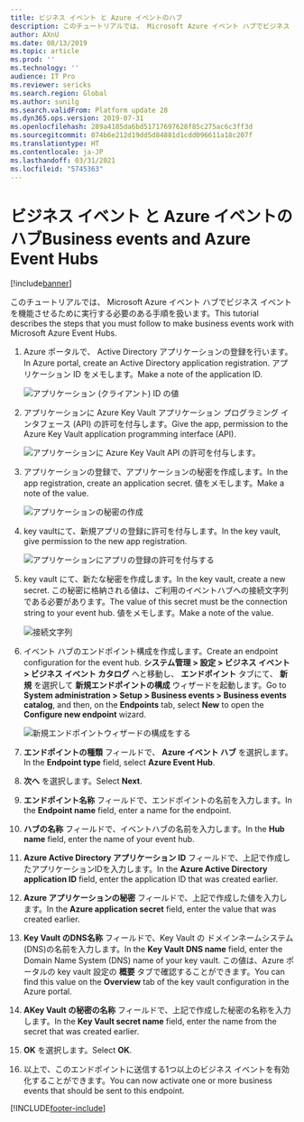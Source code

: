 ```yaml
---
title: ビジネス イベント と Azure イベントのハブ
description: このチュートリアルでは、 Microsoft Azure イベント ハブでビジネス イベントを機能させるために実行する必要のある手順を扱います。
author: AXnU
ms.date: 08/13/2019
ms.topic: article
ms.prod: ''
ms.technology: ''
audience: IT Pro
ms.reviewer: sericks
ms.search.region: Global
ms.author: sunilg
ms.search.validFrom: Platform update 28
ms.dyn365.ops.version: 2019-07-31
ms.openlocfilehash: 289a4185da6bd51717697628f85c275ac6c3ff3d
ms.sourcegitcommit: 074b6e212d19dd5d84881d1cdd096611a18c207f
ms.translationtype: HT
ms.contentlocale: ja-JP
ms.lasthandoff: 03/31/2021
ms.locfileid: "5745363"
---
```

# <a name="business-events-and-azure-event-hubs"></a><span data-ttu-id="36d57-103">ビジネス イベント と Azure イベントのハブ</span><span class="sxs-lookup"><span data-stu-id="36d57-103">Business events and Azure Event Hubs</span></span>

[!include[banner](../../includes/banner.md)]

<span data-ttu-id="36d57-104">このチュートリアルでは、 Microsoft Azure イベント ハブでビジネス イベントを機能させるために実行する必要のある手順を扱います。</span><span class="sxs-lookup"><span data-stu-id="36d57-104">This tutorial describes the steps that you must follow to make business events work with Microsoft Azure Event Hubs.</span></span>

1. <span data-ttu-id="36d57-105">Azure ポータルで、 Active Directory アプリケーションの登録を行います。</span><span class="sxs-lookup"><span data-stu-id="36d57-105">In Azure portal, create an Active Directory application registration.</span></span> <span data-ttu-id="36d57-106">アプリケーション ID をメモします。</span><span class="sxs-lookup"><span data-stu-id="36d57-106">Make a note of the application ID.</span></span>

    ![アプリケーション (クライアント) ID の値](../../media/BE_EH_aad.PNG)

2. <span data-ttu-id="36d57-108">アプリケーションに Azure Key Vault アプリケーション プログラミング インタフェース (API) の許可を付与します。</span><span class="sxs-lookup"><span data-stu-id="36d57-108">Give the app, permission to the Azure Key Vault application programming interface (API).</span></span>

    ![アプリケーションに Azure Key Vault API の許可を付与します。](../../media/BE_EH_api.png)

3. <span data-ttu-id="36d57-110">アプリケーションの登録で、アプリケーションの秘密を作成します。</span><span class="sxs-lookup"><span data-stu-id="36d57-110">In the app registration, create an application secret.</span></span> <span data-ttu-id="36d57-111">値をメモします。</span><span class="sxs-lookup"><span data-stu-id="36d57-111">Make a note of the value.</span></span>

    ![アプリケーションの秘密の作成](../../media/BE_EH_secret.jpg)

4. <span data-ttu-id="36d57-113">key vaultにて、新規アプリの登録に許可を付与します。</span><span class="sxs-lookup"><span data-stu-id="36d57-113">In the key vault, give permission to the new app registration.</span></span>

    ![アプリケーションにアプリの登録の許可を付与する](../../media/BE_EH_permission.jpg)

5. <span data-ttu-id="36d57-115">key vault にて、新たな秘密を作成します。</span><span class="sxs-lookup"><span data-stu-id="36d57-115">In the key vault, create a new secret.</span></span> <span data-ttu-id="36d57-116">この秘密に格納される値は、ご利用のイベントハブへの接続文字列である必要があります。</span><span class="sxs-lookup"><span data-stu-id="36d57-116">The value of this secret must be the connection string to your event hub.</span></span> <span data-ttu-id="36d57-117">値をメモします。</span><span class="sxs-lookup"><span data-stu-id="36d57-117">Make a note of the value.</span></span>

    ![接続文字列](../../media/BE_EH_connectionstring.jpg)

6. <span data-ttu-id="36d57-119">イベント ハブのエンドポイント構成を作成します。</span><span class="sxs-lookup"><span data-stu-id="36d57-119">Create an endpoint configuration for the event hub.</span></span> <span data-ttu-id="36d57-120">**システム管理 \> 設定 \> ビジネス イベント \> ビジネス イベント カタログ** へと移動し、 **エンドポイント** タブにて、 **新規** を選択して **新規エンドポイントの構成** ウィザードを起動します。</span><span class="sxs-lookup"><span data-stu-id="36d57-120">Go to **System administration \> Setup \> Business events \> Business events catalog**, and then, on the **Endpoints** tab, select **New** to open the **Configure new endpoint** wizard.</span></span>

    ![新規エンドポイントウィザードの構成をする](../../media/BE_EH_endpointconfig.jpg)

7. <span data-ttu-id="36d57-122">**エンドポイントの種類** フィールドで、 **Azure イベント ハブ** を選択します。</span><span class="sxs-lookup"><span data-stu-id="36d57-122">In the **Endpoint type** field, select **Azure Event Hub**.</span></span>
8. <span data-ttu-id="36d57-123">**次へ** を選択します。</span><span class="sxs-lookup"><span data-stu-id="36d57-123">Select **Next**.</span></span>
9. <span data-ttu-id="36d57-124">**エンドポイント名称** フィールドで、エンドポイントの名前を入力します。</span><span class="sxs-lookup"><span data-stu-id="36d57-124">In the **Endpoint name** field, enter a name for the endpoint.</span></span>
10. <span data-ttu-id="36d57-125">**ハブの名称** フィールドで、イベントハブの名前を入力します。</span><span class="sxs-lookup"><span data-stu-id="36d57-125">In the **Hub name** field, enter the name of your event hub.</span></span>
11. <span data-ttu-id="36d57-126">**Azure Active Directory アプリケーション ID** フィールドで、上記で作成したアプリケーションIDを入力します。</span><span class="sxs-lookup"><span data-stu-id="36d57-126">In the **Azure Active Directory application ID** field, enter the application ID that was created earlier.</span></span>
12. <span data-ttu-id="36d57-127">**Azure アプリケーションの秘密** フィールドで、上記で作成した値を入力します。</span><span class="sxs-lookup"><span data-stu-id="36d57-127">In the **Azure application secret** field, enter the value that was created earlier.</span></span>
13. <span data-ttu-id="36d57-128">**Key Vault のDNS名称** フィールドで、Key Vault の ドメインネームシステム (DNS)の名前を入力します。</span><span class="sxs-lookup"><span data-stu-id="36d57-128">In the **Key Vault DNS name** field, enter the Domain Name System (DNS) name of your key vault.</span></span> <span data-ttu-id="36d57-129">この値は、Azure ポータルの key vault 設定の **概要** タブで確認することができます。</span><span class="sxs-lookup"><span data-stu-id="36d57-129">You can find this value on the **Overview** tab of the key vault configuration in the Azure portal.</span></span>
14. <span data-ttu-id="36d57-130">**AKey Vault の秘密の名称** フィールドで、上記で作成した秘密の名称を入力します。</span><span class="sxs-lookup"><span data-stu-id="36d57-130">In the **Key Vault secret name** field, enter the name from the secret that was created earlier.</span></span>
15. <span data-ttu-id="36d57-131">**OK** を選択します。</span><span class="sxs-lookup"><span data-stu-id="36d57-131">Select **OK**.</span></span>
16. <span data-ttu-id="36d57-132">以上で、このエンドポイントに送信する1つ以上のビジネス イベントを有効化することができます。</span><span class="sxs-lookup"><span data-stu-id="36d57-132">You can now activate one or more business events that should be sent to this endpoint.</span></span>


[!INCLUDE[footer-include](../../../../includes/footer-banner.md)]